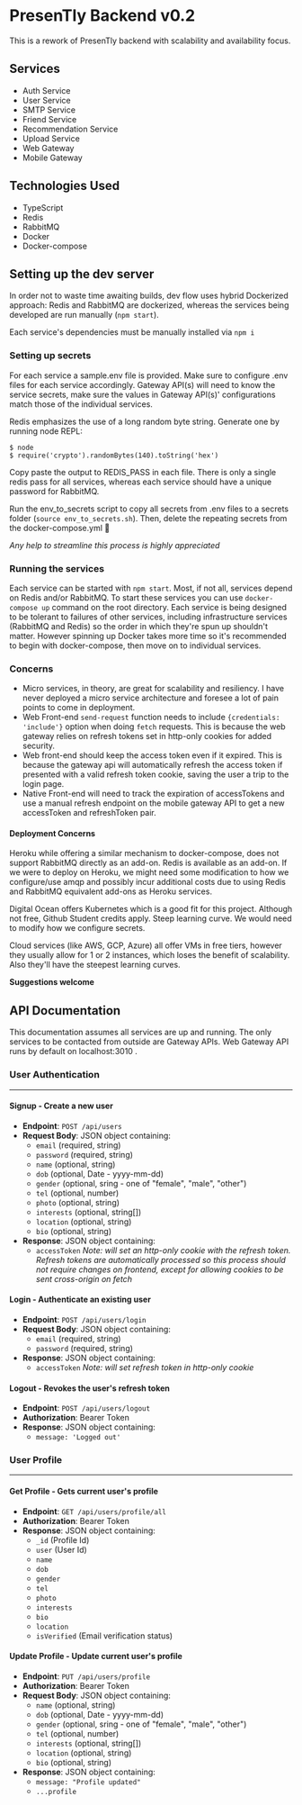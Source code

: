 # PresenTly Backend v0.2

This is a rework of PresenTly backend with scalability and availability focus.

## Services
- Auth Service
- User Service
- SMTP Service
- Friend Service
- Recommendation Service
- Upload Service
- Web Gateway
- Mobile Gateway

## Technologies Used

- TypeScript
- Redis
- RabbitMQ
- Docker
- Docker-compose

## Setting up the dev server

In order not to waste time awaiting builds, dev flow uses hybrid Dockerized approach: Redis and RabbitMQ are dockerized, whereas the services being developed are run manually (`npm start`).

Each service's dependencies must be manually installed via `npm i`

### Setting up secrets

For each service a sample.env file is provided. Make sure to configure .env files for each service accordingly. Gateway API(s) will need to know the service secrets, make sure the values in Gateway API(s)' configurations match those of the individual services.

Redis emphasizes the use of a long random byte string. Generate one by running node REPL:
```
$ node
$ require('crypto').randomBytes(140).toString('hex')
```
Copy paste the output to REDIS_PASS in each file. There is only a single redis pass for all services, whereas each service should have a unique password for RabbitMQ.

Run the env_to_secrets script to copy all secrets from .env files to a secrets folder (`source env_to_secrets.sh`). Then, delete the repeating secrets from the docker-compose.yml 🫠

*Any help to streamline this process is highly appreciated*

### Running the services

Each service can be started with `npm start`. Most, if not all, services depend on Redis and/or RabbitMQ. To start these services you can use `docker-compose up` command on the root directory. Each service is being designed to be tolerant to failures of other services, including infrastructure services (RabbitMQ and Redis) so the order in which they're spun up shouldn't matter. However spinning up Docker takes more time so it's recommended to begin with docker-compose, then move on to individual services.

### Concerns

+ Micro services, in theory, are great for scalability and resiliency. I have never deployed a micro service architecture and foresee a lot of pain points to come in deployment.
+ Web Front-end `send-request` function needs to include `{credentials: 'include'}` option when doing `fetch` requests. This is because the web gateway relies on refresh tokens set in http-only cookies for added security.
+ Web front-end should keep the access token even if it expired. This is because the gateway api will automatically refresh the access token if presented with a valid refresh token cookie, saving the user a trip to the login page.
+ Native Front-end will need to track the expiration of accessTokens and use a manual refresh endpoint on the mobile gateway API to get a new accessToken and refreshToken pair.

#### Deployment Concerns

Heroku while offering a similar mechanism to docker-compose, does not support RabbitMQ directly as an add-on. Redis is available as an add-on. If we were to deploy on Heroku, we might need some modification to how we configure/use amqp and possibly incur additional costs due to using Redis and RabbitMQ equivalent add-ons as Heroku services.

Digital Ocean offers Kubernetes which is a good fit for this project. Although not free, Github Student credits apply. Steep learning curve. We would need to modify how we configure secrets.

Cloud services (like AWS, GCP, Azure) all offer VMs in free tiers, however they usually allow for 1 or 2 instances, which loses the benefit of scalability. Also they'll have the steepest learning curves.

**Suggestions welcome**

## API Documentation

This documentation assumes all services are up and running. The only services to be contacted from outside are Gateway APIs. Web Gateway API runs by default on localhost:3010 .

### User Authentication
---
#### Signup - Create a new user

- **Endpoint**: `POST /api/users`
- **Request Body**: JSON object containing:
  - `email` (required, string)
  - `password` (required, string)
  - `name` (optional, string)
  - `dob` (optional, Date - yyyy-mm-dd)
  - `gender` (optional, sring - one of "female", "male", "other")
  - `tel` (optional, number)
  - `photo` (optional, string)
  - `interests` (optional, string[])
  - `location` (optional, string)
  - `bio` (optional, string)
- **Response**: JSON object containing:
  - `accessToken`
*Note: will set an http-only cookie with the refresh token. Refresh tokens are automatically processed so this process should not require changes on frontend, except for allowing cookies to be sent cross-origin on fetch*

#### Login - Authenticate an existing user

- **Endpoint**: `POST /api/users/login`
- **Request Body**: JSON object containing:
  - `email` (required, string)
  - `password` (required, string)
- **Response**: JSON object containing:
  - `accessToken`
*Note: will set refresh token in http-only cookie*

#### Logout - Revokes the user's refresh token
- **Endpoint**: `POST /api/users/logout`
- **Authorization**: Bearer Token
- **Response**: JSON object containing:
    - `message: 'Logged out'`

### User Profile
---
#### Get Profile - Gets current user's profile
- **Endpoint**: `GET /api/users/profile/all`
- **Authorization**: Bearer Token
- **Response**: JSON object containing:
    - `_id` (Profile Id)
    - `user` (User Id)
    - `name`
    - `dob`
    - `gender`
    - `tel`
    - `photo`
    - `interests`
    - `bio`
    - `location`
    - `isVerified` (Email verification status)
  
#### Update Profile - Update current user's profile
- **Endpoint**: `PUT /api/users/profile`
- **Authorization**: Bearer Token
- **Request Body**: JSON object containing:
  - `name` (optional, string)
  - `dob` (optional, Date - yyyy-mm-dd)
  - `gender` (optional, sring - one of "female", "male", "other")
  - `tel` (optional, number)
  - `interests` (optional, string[])
  - `location` (optional, string)
  - `bio` (optional, string)
- **Response**: JSON object containing:
  - `message: "Profile updated"`
  - `...profile`